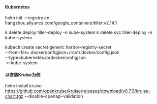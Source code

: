 
#### Kubernetes
helm init -i registry.cn-hangzhou.aliyuncs.com/google_containers/tiller:v2.14.1 

k delete deploy tiller-deploy -n kube-system
k delete svc tiller-deploy -n kube-system


kubectl create secret generic harbor-registry-secret \
    --from-file=.dockerconfigjson=/root/.docker/config.json \
    --type=kubernetes.io/dockerconfigjson \
    -n kube-system

#### 以安装Kruise为例
helm install kruise https://github.com/openkruise/kruise/releases/download/v0.7.0/kruise-chart.tgz --disable-openapi-validation

